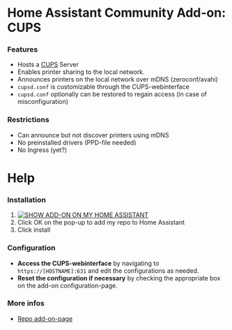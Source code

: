 # Home Assistant Community Add-on: CUPS
### Features
- Hosts a [CUPS](https://www.cups.org/) Server
- Enables printer sharing to the local network.
- Announces printers on the local network over mDNS (zeroconf/avahi)
- `cupsd.conf` is customizable through the CUPS-webinterface
- `cupsd.conf` optionally can be restored to regain access (in case of misconfiguration)

### Restrictions
- Can announce but not discover printers using mDNS
- No preinstalled drivers (PPD-file needed)
- No Ingress (yet?)


# Help
### Installation
1. [![SHOW ADD-ON ON MY HOME ASSISTANT](https://my.home-assistant.io/badges/supervisor_addon.svg)](https://my.home-assistant.io/redirect/supervisor_addon/?addon=e34e2f70_cups&repository_url=https%3A%2F%2Fgithub.com%2FSwitch123456789%2FSwitch-s-Home-Assistant-Add-ons)
2. Click OK on the pop-up to add my repo to Home Assistant
3. Click install

### Configuration
- **Access the CUPS-webinterface** by navigating to `https://[HOSTNAME]:631` and edit the configurations as needed.
- **Reset the configuration if necessary** by checking the appropriate box on the add-on configuration-page.

### More infos
- [Repo add-on-page](https://github.com/Switch123456789/Switch-s-Home-Assistant-Add-ons)
